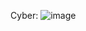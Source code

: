 Cyber:
![image](https://cdn.discordapp.com/attachments/702068843807506502/702070376880013354/unknown.png)
